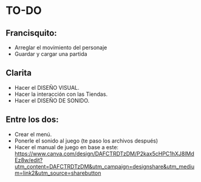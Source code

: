 # TO-DO
## Francisquito:
* Arreglar el movimiento del personaje
* Guardar y cargar una partida


## Clarita
* Hacer el DISEÑO VISUAL.
* Hacer la interacción con las Tiendas.
* Hacer el DISEÑO DE SONIDO.

## Entre los dos:
* Crear el menú.
* Ponerle el sonido al juego (te paso los archivos después)
* Hacer el manual de juego en base a este: https://www.canva.com/design/DAFCTRDTzDM/P2kax5cHPC1hXJ8lMdEz8w/edit?utm_content=DAFCTRDTzDM&utm_campaign=designshare&utm_medium=link2&utm_source=sharebutton
